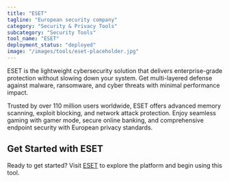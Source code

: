 ```yaml
---
title: "ESET"
tagline: "European security company"
category: "Security & Privacy Tools"
subcategory: "Security Tools"
tool_name: "ESET"
deployment_status: "deployed"
image: "/images/tools/eset-placeholder.jpg"
---
```

ESET is the lightweight cybersecurity solution that delivers enterprise-grade protection without slowing down your system. Get multi-layered defense against malware, ransomware, and cyber threats with minimal performance impact.

Trusted by over 110 million users worldwide, ESET offers advanced memory scanning, exploit blocking, and network attack protection. Enjoy seamless gaming with gamer mode, secure online banking, and comprehensive endpoint security with European privacy standards.
## Get Started with ESET

Ready to get started? Visit [ESET](https://eset.com) to explore the platform and begin using this tool.
